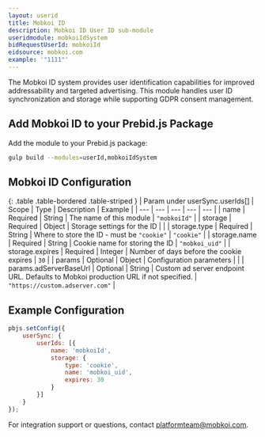 ```yaml
---
layout: userid
title: Mobkoi ID
description: Mobkoi ID User ID sub-module
useridmodule: mobkoiIdSystem
bidRequestUserId: mobkoiId
eidsource: mobkoi.com
example: '"1111"'
---
```


The Mobkoi ID system provides user identification capabilities for improved addressability and targeted advertising. This module handles user ID synchronization and storage while supporting GDPR consent management.

## Add Mobkoi ID to your Prebid.js Package

Add the module to your Prebid.js package:

```bash
gulp build --modules=userId,mobkoiIdSystem
```

## Mobkoi ID Configuration

{: .table .table-bordered .table-striped }
| Param under userSync.userIds[] | Scope | Type | Description | Example |
| --- | --- | --- | --- | --- |
| name | Required | String | The name of this module | `"mobkoiId"` |
| storage | Required | Object | Storage settings for the ID | |
| storage.type | Required | String | Where to store the ID - must be `"cookie"` | `"cookie"` |
| storage.name | Required | String | Cookie name for storing the ID | `"mobkoi_uid"` |
| storage.expires | Required | Integer | Number of days before the cookie expires | `30` |
| params | Optional | Object | Configuration parameters | |
| params.adServerBaseUrl | Optional | String | Custom ad server endpoint URL. Defaults to Mobkoi production URL if not specified. | `"https://custom.adserver.com"` |

## Example Configuration

```javascript
pbjs.setConfig({
    userSync: {
        userIds: [{
            name: 'mobkoiId',
            storage: {
                type: 'cookie',
                name: 'mobkoi_uid',
                expires: 30
            }
        }]
    }
});
```

For integration support or questions, contact platformteam@mobkoi.com.